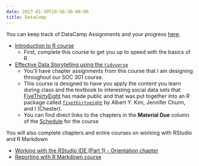```yaml
---
date: 2017-01-30T19:58:30-08:00
title: DataCamp
---
```


You can keep track of DataCamp Assignments and your progress [here](https://www.datacamp.com/groups/soc-301-spring-2017/assignments).

- [Introduction to R course](https://www.datacamp.com/groups/soc-301-spring-2017/assignments/2772)
  - First, complete this course to get you up to speed with the basics of R
- [Effective Data Storytelling using the `tidyverse`](https://www.datacamp.com/groups/soc-301-spring-2017/assignments/2772)
  - You'll have chapter assignments from this course that I am designing throughout our SOC 301 course.
  - This course is designed to have you apply the content you learn during class and the textbook to interesting social data sets that [FiveThirtyEight](http://fivethirtyeight.com) has made public and that was put together into an R package called [`fivethirtyeight`](https://cran.r-project.org/web/packages/fivethirtyeight/vignettes/fivethirtyeight.html) by Albert Y. Kim, Jennifer Chunn, and I (Chester).
  - You can find direct links to the chapters in the **Material Due** column of the [Schedule](https://ismayc.github.io/soc301_s2017/schedule/) for the course
  
You will also complete chapters and entire courses on working with RStudio and R Markdown
 - [Working with the RStudio IDE (Part 1) - Orientation chapter](https://campus.datacamp.com/courses/working-with-the-rstudio-ide-part-1/orientation?ex=1)
 - [Reporting with R Markdown course](https://www.datacamp.com/courses/reporting-with-r-markdown)
